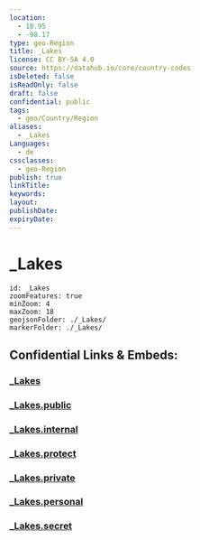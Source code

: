 ```yaml
---
location:
  - 18.95
  - -98.17
type: geo-Region
title: _Lakes
license: CC BY-SA 4.0
source: https://datahub.io/core/country-codes
isDeleted: false
isReadOnly: false
draft: false
confidential: public
tags:
  - geo/Country/Region
aliases:
  - _Lakes
Languages:
  - de
cssclasses:
  - geo-Region
publish: true
linkTitle:
keywords:
layout:
publishDate:
expiryDate:
---
```


# _Lakes

```leaflet
id: _Lakes
zoomFeatures: true 
minZoom: 4 
maxZoom: 18
geojsonFolder: ./_Lakes/
markerFolder: ./_Lakes/
```


## Confidential Links & Embeds: 

### [_Lakes](/_Standards/Earth/Continent/America~Central/Mexico/States~Mexico/Puebla/_Lakes.md) 

### [_Lakes.public](/_public/Earth/Continent/America~Central/Mexico/States~Mexico/Puebla/_Lakes.public.md) 

### [_Lakes.internal](/_internal/Earth/Continent/America~Central/Mexico/States~Mexico/Puebla/_Lakes.internal.md) 

### [_Lakes.protect](/_protect/Earth/Continent/America~Central/Mexico/States~Mexico/Puebla/_Lakes.protect.md) 

### [_Lakes.private](/_private/Earth/Continent/America~Central/Mexico/States~Mexico/Puebla/_Lakes.private.md) 

### [_Lakes.personal](/_personal/Earth/Continent/America~Central/Mexico/States~Mexico/Puebla/_Lakes.personal.md) 

### [_Lakes.secret](/_secret/Earth/Continent/America~Central/Mexico/States~Mexico/Puebla/_Lakes.secret.md)

